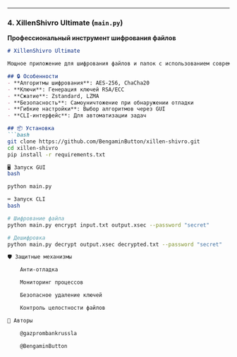 
---

### 4. XillenShivro Ultimate (`main.py`)  
**Профессиональный инструмент шифрования файлов**  

```markdown
# XillenShivro Ultimate

Мощное приложение для шифрования файлов и папок с использованием современных криптографических алгоритмов.

## 🔒 Особенности
- **Алгоритмы шифрования**: AES-256, ChaCha20
- **Ключи**: Генерация ключей RSA/ECC
- **Сжатие**: Zstandard, LZMA
- **Безопасность**: Самоуничтожение при обнаружении отладки
- **Гибкие настройки**: Выбор алгоритмов через GUI
- **CLI-интерфейс**: Для автоматизации задач

## 📦 Установка
```bash
git clone https://github.com/BengaminButton/xillen-shivro.git
cd xillen-shivro
pip install -r requirements.txt

🖥️ Запуск GUI
bash

python main.py

⌨️ Запуск CLI
bash

# Шифрование файла
python main.py encrypt input.txt output.xsec --password "secret"

# Дешифровка
python main.py decrypt output.xsec decrypted.txt --password "secret"

🛡️ Защитные механизмы

    Анти-отладка

    Мониторинг процессов

    Безопасное удаление ключей

    Контроль целостности файлов

👥 Авторы

    @gazprombankrussla

    @BengaminButton
